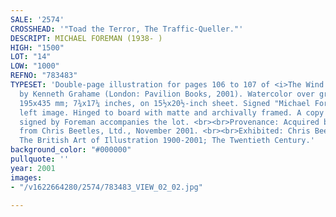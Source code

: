 ```yaml
---
SALE: '2574'
CROSSHEAD: '"Toad the Terror, The Traffic-Queller."'
DESCRIPT: MICHAEL FOREMAN (1938- )
HIGH: "1500"
LOT: "14"
LOW: "1000"
REFNO: "783483"
TYPESET: 'Double-page illustration for pages 106 to 107 of <i>The Wind in the Willows</i>
  by Kenneth Grahame (London: Pavilion Books, 2001). Watercolor over graphite on paper.
  195x435 mm; 7¾x17¼ inches, on 15½x20½-inch sheet. Signed "Michael Foreman" in lower
  left image. Hinged to board with matte and archivally framed. A copy of the book
  signed by Foreman accompanies the lot. <br><br>Provenance: Acquired by current owner
  from Chris Beetles, Ltd., November 2001. <br><br>Exhibited: Chris Beetles, Ltd,.
  The British Art of Illustration 1900-2001; The Twentieth Century.'
background_color: "#000000"
pullquote: ''
year: 2001
images:
- "/v1622664280/2574/783483_VIEW_02_02.jpg"

---
```

